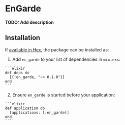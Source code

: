 # EnGarde

**TODO: Add description**

## Installation

If [available in Hex](https://hex.pm/docs/publish), the package can be installed as:

  1. Add `en_garde` to your list of dependencies in `mix.exs`:

    ```elixir
    def deps do
      [{:en_garde, "~> 0.1.0"}]
    end
    ```

  2. Ensure `en_garde` is started before your application:

    ```elixir
    def application do
      [applications: [:en_garde]]
    end
    ```

